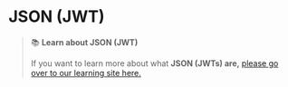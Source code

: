 # JSON (JWT)

> :books: **Learn about JSON (JWT)**
>
> If you want to learn more about what **JSON (JWTs) are,** [please go over to our learning site here.](https://learn.cheqd.io/overview/introduction-to-decentralised-identity/what-is-a-verifiable-credential-vc/what-are-the-different-types-of-verifiable-credentials/json-jwt)
